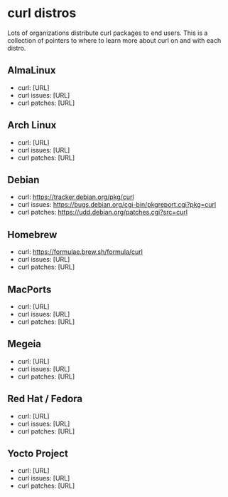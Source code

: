 # curl distros

Lots of organizations distribute curl packages to end users. This is a
collection of pointers to where to learn more about curl on and with each
distro.

## AlmaLinux

- curl: [URL]
- curl issues: [URL]
- curl patches: [URL]

## Arch Linux

- curl: [URL]
- curl issues: [URL]
- curl patches: [URL]

## Debian

- curl: https://tracker.debian.org/pkg/curl
- curl issues: https://bugs.debian.org/cgi-bin/pkgreport.cgi?pkg=curl
- curl patches: https://udd.debian.org/patches.cgi?src=curl

## Homebrew

- curl: https://formulae.brew.sh/formula/curl
- curl issues: [URL]
- curl patches: [URL]

## MacPorts

- curl: [URL]
- curl issues: [URL]
- curl patches: [URL]

## Megeia

- curl: [URL]
- curl issues: [URL]
- curl patches: [URL]

## Red Hat / Fedora

- curl: [URL]
- curl issues: [URL]
- curl patches: [URL]

## Yocto Project

- curl: [URL]
- curl issues: [URL]
- curl patches: [URL]
